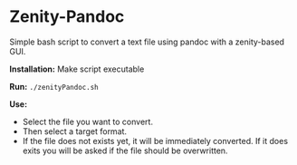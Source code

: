 # Zenity-Pandoc

Simple bash script to convert a text file using pandoc with a zenity-based GUI.

**Installation:** Make script executable

**Run:** `./zenityPandoc.sh`

**Use:** 
* Select the file you want to convert. 
* Then select a target format. 
* If the file does not exists yet, it will be immediately converted. If it does exits you will be asked if the file should be overwritten. 
